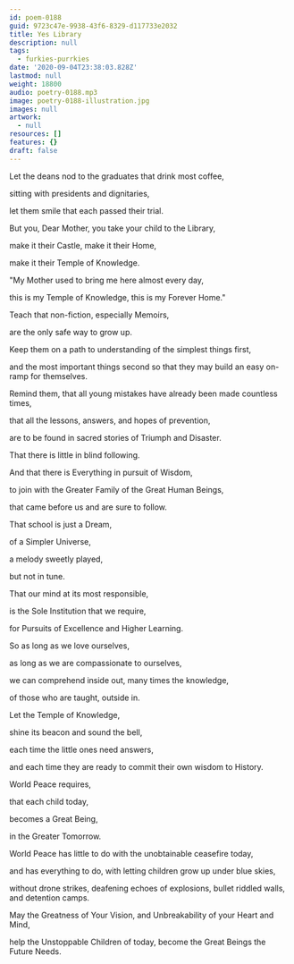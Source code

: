 ```yaml
---
id: poem-0188
guid: 9723c47e-9938-43f6-8329-d117733e2032
title: Yes Library
description: null
tags:
  - furkies-purrkies
date: '2020-09-04T23:38:03.828Z'
lastmod: null
weight: 18800
audio: poetry-0188.mp3
image: poetry-0188-illustration.jpg
images: null
artwork:
  - null
resources: []
features: {}
draft: false
---
```


Let the deans nod to the graduates that drink most coffee,

sitting with presidents and dignitaries,

let them smile that each passed their trial.

But you, Dear Mother, you take your child to the Library,

make it their Castle, make it their Home,

make it their Temple of Knowledge.

"My Mother used to bring me here almost every day,

this is my Temple of Knowledge, this is my Forever Home."

Teach that non-fiction, especially Memoirs,

are the only safe way to grow up.

Keep them on a path to understanding of the simplest things first,

and the most important things second so that they may build an easy on-ramp for themselves.

Remind them, that all young mistakes have already been made countless times,

that all the lessons, answers, and hopes of prevention,

are to be found in sacred stories of Triumph and Disaster.

That there is little in blind following.

And that there is Everything in pursuit of Wisdom,

to join with the Greater Family of the Great Human Beings,

that came before us and are sure to follow.

That school is just a Dream,

of a Simpler Universe,

a melody sweetly played,

but not in tune.

That our mind at its most responsible,

is the Sole Institution that we require,

for Pursuits of Excellence and Higher Learning.

So as long as we love ourselves,

as long as we are compassionate to ourselves,

we can comprehend inside out, many times the knowledge,

of those who are taught, outside in.

Let the Temple of Knowledge,

shine its beacon and sound the bell,

each time the little ones need answers,

and each time they are ready to commit their own wisdom to History.

World Peace requires,

that each child today,

becomes a Great Being,

in the Greater Tomorrow.

World Peace has little to do with the unobtainable ceasefire today,

and has everything to do, with letting children grow up under blue skies,

without drone strikes, deafening echoes of explosions, bullet riddled walls, and detention camps.

May the Greatness of Your Vision, and Unbreakability of your Heart and Mind,

help the Unstoppable Children of today, become the Great Beings the Future Needs.
